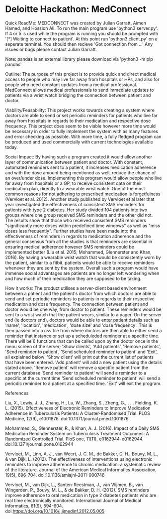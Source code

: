 # Deloitte Hackathon: MedConnect
Quick ReadMe:
MEDCONNECT was created by Julian Garratt, Aimen Hamed, and Hossion Ali. To run the main program use 'python3 server.py'. 
If 4 or 5 is used while the program is running you should be prompted with '[*] Waiting to connect to patient'.
At this point run 'python3 client.py' on a seperate terminal. You should then recieve 'Got connection from ...'
Any issues or bugs please contact Julian Garratt.

Note: pandas is an external library please download via 'python3 -m pip pandas'

Outline: 
  The purpose of this project is to provide quick and direct medical access to people who may live far away from hospitals or HPs,
  and also for people who need constant updates from a medical professional. MedConnect allows medical professionals
  to send immediate updates to patients via a wrist watch bridging the connection between patient and doctor.
  
Viability/Feasability: This project works towards creating a system where doctors are able to send or set periodic reminders for patients who live far away from hospitals in regards to their medication and respective dose frequency. This project does seem to be viable however more time would be necessary in order to fully implement the system with as many features and error checking as possible. With more time, a fully fledged program can be produced and used commercially with current technologies available today. 

Social Impact: By having such a program created it would allow another layer of communication between patient and doctor. With constant, automated reminders sent to a patient, it increases medication adherence and with the dose amount being mentioned as well, reduce the chance of an over/under dose. Implementing this program would allow people who live far away from hospitals or a GP, to receive consistent data on their medication plan, directly to a wearable wrist watch. One of the most common reasons for not adhering to prescribed medication is forgetfulness (Vervloet et al. 2012). Another study published by Vervloet et al later that year investigated the effectiveness of consistent SMS reminders for patients with type 2 diabetes. Her study divided 104 patients into two groups where one group received SMS reminders and the other did not. The results show that those who received consistent SMS reminders "significantly more doses within predefined time windows" as well as "miss doses less frequently". Further studies have been made into the effectiveness of reminders in regards to medication adherence and the general consensus from all the studies is that reminders are essential in ensuring medical adherence however SMS reminders could be implemented better (Liu et al. 2015; Mohammed, Glennerster and Khan, 2016). By having a wearable wrist watch that would be consistently worn by the patient, similar to a fitbit, patients would be able to receive reminders whenever they are sent by the system. Overall such a program would have immense social advantages are patients are no longer left wondering when and how much of their medication they are supposed to be taking.        

How it works: The product utilises a server-client based environment between a patient and the patient's doctor from which doctors are able to send and set periodic reminders to patients in regards to their respective medication and dose frequency. The connection between patient and doctor would be one way, from doctor to patient. These reminders would be sent to a wrist watch that the patient wears, similar to a pager. On the server end (ie doctors end), doctors would be able to enter patient details such as 'name', 'location', 'medication', 'dose size' and 'dose frequency'. This is then passed into a csv file from where doctors are then able to either send a reminder that instance or set up a scheduleded reminder at a specific time. There will be 6 functions that can be called upon by the doctor once in the menu screen of the server; 'Show clients', 'Add patients', 'Remove patients', 'Send reminder to patient', 'Send scheduled reminder to patient' and 'Exit', all explained below:
  'Show client' will print out the current list of patients that have been entered.
  'Add patient' will add a new patient using the details stated above.
  'Remove patient' will remove a specific patient from the current database
  'Send reminder to patient' will send a reminder to a specific at the current time
  'Send scheduled reminder to patient' will send a periodic reminder to a patient at a specified time.
  'Exit' will exit the program.




References

Liu, X., Lewis, J. J., Zhang, H., Lu, W., Zhang, S., Zheng, G., . . . Fielding, K. L. (2015). Effectiveness of Electronic Reminders to Improve Medication Adherence in Tuberculosis Patients: A Cluster-Randomised Trial. PLOS Medicine, 12(9), e1001876. doi:10.1371/journal.pmed.1001876

Mohammed, S., Glennerster, R., & Khan, A. J. (2016). Impact of a Daily SMS Medication Reminder System on Tuberculosis Treatment Outcomes: A Randomized Controlled Trial. PloS one, 11(11), e0162944-e0162944. doi:10.1371/journal.pone.0162944

Vervloet, M., Linn, A. J., van Weert, J. C. M., de Bakker, D. H., Bouvy, M. L., & van Dijk, L. (2012). The effectiveness of interventions using electronic reminders to improve adherence to chronic medication: a systematic review of the literature. Journal of the American Medical Informatics Association, 19(5), 696-704. doi:10.1136/amiajnl-2011-000748

Vervloet, M., van Dijk, L., Santen-Reestman, J., van Vlijmen, B., van Wingerden, P., Bouvy, M. L., & de Bakker, D. H. (2012). SMS reminders improve adherence to oral medication in type 2 diabetes patients who are real time electronically monitored. International Journal of Medical Informatics, 81(9), 594-604. doi:https://doi.org/10.1016/j.ijmedinf.2012.05.005
